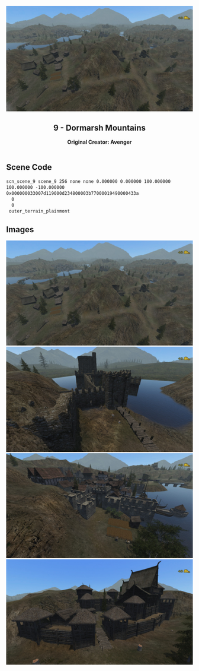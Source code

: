 <div align="center">

![Dormarsh Mountains](Images/20190304174134-1.jpg)
## 9 - Dormarsh Mountains
**Original Creator: Avenger**
<br><br>
</div>

## Scene Code
```
scn_scene_9 scene_9 256 none none 0.000000 0.000000 100.000000 100.000000 -100.000000 0x000000033007d119000d234800003b77000019490000433a
  0
  0
 outer_terrain_plainmont
```

## Images
![Dormarsh Mountains](Images/20190304174134-1.jpg)
![Dormarsh Mountains](Images/20190304174150-1.jpg)
![Dormarsh Mountains](Images/20190304174244-1.jpg)
![Dormarsh Mountains](Images/20190304174332-1.jpg)